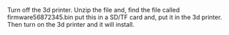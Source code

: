 Turn off the 3d printer. Unzip the file and, find the file called firmware56872345.bin put this in a SD/TF card and, put it in the 3d printer. Then turn on the 3d printer and it will install.
